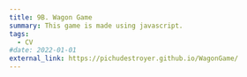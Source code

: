 ```yaml
---
title: 9B. Wagon Game
summary: This game is made using javascript.
tags:
  - CV
#date: 2022-01-01
external_link: https://pichudestroyer.github.io/WagonGame/
---
```

